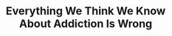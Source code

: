 ---
categories: all_articles articles
provider_display: "www.youtube.com"
provider_name: "www.youtube.com"
favicon_url: https://s.ytimg.com/yts/img/favicon-vflz7uhzw.ico
title: "Everything We Think We Know About Addiction Is Wrong"
published: 2015-10-29T13:05:11
source: https://www.youtube.com/watch?v=ao8L-0nSYzg
thumbnail: https://i.ytimg.com/vi/ao8L-0nSYzg/hqdefault.jpg
---